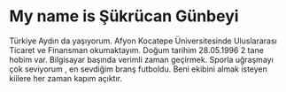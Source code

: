 # My name is Şükrücan Günbeyi
Türkiye Aydın da yaşıyorum.
Afyon Kocatepe Üniversitesinde Uluslararası Ticaret ve Finansman okumaktayım.
Doğum tarihim 28.05.1996
2 tane hobim var. 
Bilgisayar başında verimli zaman geçirmek.
Sporla uğraşmayı çok seviyorum , en sevdiğim branş futboldu.
Beni ekibini almak isteyen kiilere her zaman kapım açıktır.
